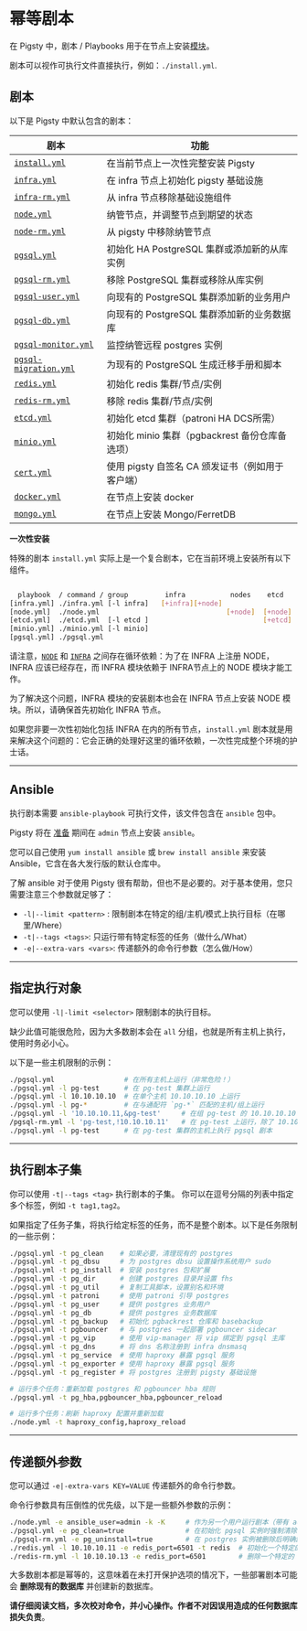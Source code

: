 # 幂等剧本

在 Pigsty 中，剧本 / Playbooks 用于在节点上安装[模块](arch#模块)。

剧本可以视作可执行文件直接执行，例如：`./install.yml`.


## 剧本

以下是 Pigsty 中默认包含的剧本：

| 剧本                                                                                       | 功能                               |
|------------------------------------------------------------------------------------------|----------------------------------|
| [`install.yml`](https://github.com/vonng/pigsty/blob/master/install.yml)                 | 在当前节点上一次性完整安装 Pigsty             |
| [`infra.yml`](https://github.com/vonng/pigsty/blob/master/infra.yml)                     | 在 infra 节点上初始化 pigsty 基础设施       |
| [`infra-rm.yml`](https://github.com/vonng/pigsty/blob/master/infra-rm.yml)               | 从 infra 节点移除基础设施组件               |
| [`node.yml`](https://github.com/vonng/pigsty/blob/master/node.yml)                       | 纳管节点，并调整节点到期望的状态                 |
| [`node-rm.yml`](https://github.com/vonng/pigsty/blob/master/node-rm.yml)                 | 从 pigsty 中移除纳管节点                 |
| [`pgsql.yml`](https://github.com/vonng/pigsty/blob/master/pgsql.yml)                     | 初始化 HA PostgreSQL 集群或添加新的从库实例    |
| [`pgsql-rm.yml`](https://github.com/vonng/pigsty/blob/master/pgsql-rm.yml)               | 移除 PostgreSQL 集群或移除从库实例          |
| [`pgsql-user.yml`](https://github.com/vonng/pigsty/blob/master/pgsql-user.yml)           | 向现有的 PostgreSQL 集群添加新的业务用户       |
| [`pgsql-db.yml`](https://github.com/vonng/pigsty/blob/master/pgsql-db.yml)               | 向现有的 PostgreSQL 集群添加新的业务数据库      |
| [`pgsql-monitor.yml`](https://github.com/vonng/pigsty/blob/master/pgsql-monitor.yml)     | 监控纳管远程 postgres 实例               |
| [`pgsql-migration.yml`](https://github.com/vonng/pigsty/blob/master/pgsql-migration.yml) | 为现有的 PostgreSQL 生成迁移手册和脚本        |
| [`redis.yml`](https://github.com/vonng/pigsty/blob/master/redis.yml)                     | 初始化 redis 集群/节点/实例               |
| [`redis-rm.yml`](https://github.com/vonng/pigsty/blob/master/redis-rm.yml)               | 移除 redis 集群/节点/实例                |
| [`etcd.yml`](https://github.com/vonng/pigsty/blob/master/etcd.yml)                       | 初始化 etcd 集群（patroni HA DCS所需）    |
| [`minio.yml`](https://github.com/vonng/pigsty/blob/master/minio.yml)                     | 初始化 minio 集群（pgbackrest 备份仓库备选项） |
| [`cert.yml`](https://github.com/vonng/pigsty/blob/master/cert.yml)                       | 使用 pigsty 自签名 CA 颁发证书（例如用于客户端）   |
| [`docker.yml`](https://github.com/vonng/pigsty/blob/master/docker.yml)                   | 在节点上安装 docker                    |
| [`mongo.yml`](https://github.com/vonng/pigsty/blob/master/mongo.yml)                     | 在节点上安装 Mongo/FerretDB            |



**一次性安装**

特殊的剧本 `install.yml` 实际上是一个复合剧本，它在当前环境上安装所有以下组件。

```bash

  playbook  / command / group         infra           nodes    etcd     minio     pgsql
[infra.yml] ./infra.yml [-l infra]   [+infra][+node] 
[node.yml]  ./node.yml                               [+node]  [+node]  [+node]   [+node]
[etcd.yml]  ./etcd.yml  [-l etcd ]                            [+etcd]
[minio.yml] ./minio.yml [-l minio]                                     [+minio]
[pgsql.yml] ./pgsql.yml                                                          [+pgsql]
```

请注意，[`NODE`](node) 和 [`INFRA`](infra) 之间存在循环依赖：为了在 INFRA 上注册 NODE，INFRA 应该已经存在，而 INFRA 模块依赖于 INFRA节点上的 NODE 模块才能工作。

为了解决这个问题，INFRA 模块的安装剧本也会在 INFRA 节点上安装 NODE 模块。所以，请确保首先初始化 INFRA 节点。

如果您非要一次性初始化包括 INFRA 在内的所有节点，`install.yml` 剧本就是用来解决这个问题的：它会正确的处理好这里的循环依赖，一次性完成整个环境的护士话。



----------------

## Ansible

执行剧本需要 `ansible-playbook` 可执行文件，该文件包含在 `ansible` 包中。

Pigsty 将在 [准备](install#准备) 期间在 `admin` 节点上安装 `ansible`。

您可以自己使用 `yum install ansible` 或 `brew install ansible` 来安装 Ansible，它含在各大发行版的默认仓库中。

了解 ansible 对于使用 Pigsty 很有帮助，但也不是必要的。对于基本使用，您只需要注意三个参数就足够了：

- `-l|--limit <pattern>` : 限制剧本在特定的组/主机/模式上执行目标（在哪里/Where）
- `-t|--tags <tags>`: 只运行带有特定标签的任务（做什么/What）
- `-e|--extra-vars <vars>`: 传递额外的命令行参数（怎么做/How）


----------------

## 指定执行对象

您可以使用 `-l|-limit <selector>` 限制剧本的执行目标。

缺少此值可能很危险，因为大多数剧本会在 `all` 分组，也就是所有主机上执行，使用时务必小心。

以下是一些主机限制的示例：

```bash
./pgsql.yml                 # 在所有主机上运行（非常危险！）
./pgsql.yml -l pg-test      # 在 pg-test 集群上运行
./pgsql.yml -l 10.10.10.10  # 在单个主机 10.10.10.10 上运行
./pgsql.yml -l pg-*         # 在与通配符 `pg-*` 匹配的主机/组上运行
./pgsql.yml -l '10.10.10.11,&pg-test'     # 在组 pg-test 的 10.10.10.10 上运行
/pgsql-rm.yml -l 'pg-test,!10.10.10.11'   # 在 pg-test 上运行，除了 10.10.10.11 以外
./pgsql.yml -l pg-test      # 在 pg-test 集群的主机上执行 pgsql 剧本
````


----------------

## 执行剧本子集

你可以使用 `-t|--tags <tag>` 执行剧本的子集。 你可以在逗号分隔的列表中指定多个标签，例如 `-t tag1,tag2`。

如果指定了任务子集，将执行给定标签的任务，而不是整个剧本。以下是任务限制的一些示例：

```bash
./pgsql.yml -t pg_clean    # 如果必要，清理现有的 postgres
./pgsql.yml -t pg_dbsu     # 为 postgres dbsu 设置操作系统用户 sudo
./pgsql.yml -t pg_install  # 安装 postgres 包和扩展
./pgsql.yml -t pg_dir      # 创建 postgres 目录并设置 fhs
./pgsql.yml -t pg_util     # 复制工具脚本，设置别名和环境
./pgsql.yml -t patroni     # 使用 patroni 引导 postgres
./pgsql.yml -t pg_user     # 提供 postgres 业务用户
./pgsql.yml -t pg_db       # 提供 postgres 业务数据库
./pgsql.yml -t pg_backup   # 初始化 pgbackrest 仓库和 basebackup
./pgsql.yml -t pgbouncer   # 与 postgres 一起部署 pgbouncer sidecar
./pgsql.yml -t pg_vip      # 使用 vip-manager 将 vip 绑定到 pgsql 主库
./pgsql.yml -t pg_dns      # 将 dns 名称注册到 infra dnsmasq
./pgsql.yml -t pg_service  # 使用 haproxy 暴露 pgsql 服务
./pgsql.yml -t pg_exporter # 使用 haproxy 暴露 pgsql 服务
./pgsql.yml -t pg_register # 将 postgres 注册到 pigsty 基础设施

# 运行多个任务：重新加载 postgres 和 pgbouncer hba 规则
./pgsql.yml -t pg_hba,pgbouncer_hba,pgbouncer_reload

# 运行多个任务：刷新 haproxy 配置并重新加载
./node.yml -t haproxy_config,haproxy_reload
```


----------------

## 传递额外参数

您可以通过 `-e|-extra-vars KEY=VALUE` 传递额外的命令行参数。

命令行参数具有压倒性的优先级，以下是一些额外参数的示例：

```bash
./node.yml -e ansible_user=admin -k -K     # 作为另一个用户运行剧本（带有 admin sudo 密码）
./pgsql.yml -e pg_clean=true               # 在初始化 pgsql 实例时强制清除现有的 postgres
./pgsql-rm.yml -e pg_uninstall=true        # 在 postgres 实例被删除后明确卸载 rpm
./redis.yml -l 10.10.10.11 -e redis_port=6501 -t redis  # 初始化一个特定的 redis 实例：10.10.10.11:6501
./redis-rm.yml -l 10.10.10.13 -e redis_port=6501        # 删除一个特定的 redis 实例：10.10.10.11:6501
```

大多数剧本都是幂等的，这意味着在未打开保护选项的情况下，一些部署剧本可能会 **删除现有的数据库** 并创建新的数据库。

**请仔细阅读文档，多次校对命令，并小心操作。作者不对因误用造成的任何数据库损失负责**。

